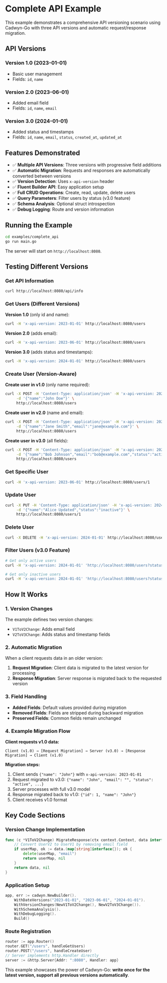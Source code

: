 # Complete API Example

This example demonstrates a comprehensive API versioning scenario using Cadwyn-Go with three API versions and automatic request/response migration.

## API Versions

### Version 1.0 (2023-01-01)
- Basic user management
- Fields: `id`, `name`

### Version 2.0 (2023-06-01)  
- Added email field
- Fields: `id`, `name`, `email`

### Version 3.0 (2024-01-01)
- Added status and timestamps
- Fields: `id`, `name`, `email`, `status`, `created_at`, `updated_at`

## Features Demonstrated

- ✅ **Multiple API Versions**: Three versions with progressive field additions
- ✅ **Automatic Migration**: Requests and responses are automatically converted between versions
- ✅ **Version Detection**: Uses `x-api-version` header
- ✅ **Fluent Builder API**: Easy application setup
- ✅ **Full CRUD Operations**: Create, read, update, delete users
- ✅ **Query Parameters**: Filter users by status (v3.0 feature)
- ✅ **Schema Analysis**: Optional struct introspection
- ✅ **Debug Logging**: Route and version information

## Running the Example

```bash
cd examples/complete_api
go run main.go
```

The server will start on `http://localhost:8080`.

## Testing Different Versions

### Get API Information
```bash
curl http://localhost:8080/api/info
```

### Get Users (Different Versions)

**Version 1.0** (only id and name):
```bash
curl -H 'x-api-version: 2023-01-01' http://localhost:8080/users
```

**Version 2.0** (adds email):
```bash
curl -H 'x-api-version: 2023-06-01' http://localhost:8080/users
```

**Version 3.0** (adds status and timestamps):
```bash
curl -H 'x-api-version: 2024-01-01' http://localhost:8080/users
```

### Create User (Version-Aware)

**Create user in v1.0** (only name required):
```bash
curl -X POST -H 'Content-Type: application/json' -H 'x-api-version: 2023-01-01' \
     -d '{"name":"John Doe"}' \
     http://localhost:8080/users
```

**Create user in v2.0** (name and email):
```bash
curl -X POST -H 'Content-Type: application/json' -H 'x-api-version: 2023-06-01' \
     -d '{"name":"Jane Smith","email":"jane@example.com"}' \
     http://localhost:8080/users
```

**Create user in v3.0** (all fields):
```bash
curl -X POST -H 'Content-Type: application/json' -H 'x-api-version: 2024-01-01' \
     -d '{"name":"Bob Johnson","email":"bob@example.com","status":"active"}' \
     http://localhost:8080/users
```

### Get Specific User
```bash
curl -H 'x-api-version: 2023-06-01' http://localhost:8080/users/1
```

### Update User
```bash
curl -X PUT -H 'Content-Type: application/json' -H 'x-api-version: 2024-01-01' \
     -d '{"name":"Alice Updated","status":"inactive"}' \
     http://localhost:8080/users/1
```

### Delete User
```bash
curl -X DELETE -H 'x-api-version: 2024-01-01' http://localhost:8080/users/1
```

### Filter Users (v3.0 Feature)
```bash
# Get only active users
curl -H 'x-api-version: 2024-01-01' 'http://localhost:8080/users?status=active'

# Get only inactive users  
curl -H 'x-api-version: 2024-01-01' 'http://localhost:8080/users?status=inactive'
```

## How It Works

### 1. Version Changes
The example defines two version changes:
- `V1ToV2Change`: Adds email field
- `V2ToV3Change`: Adds status and timestamp fields

### 2. Automatic Migration
When a client requests data in an older version:
1. **Request Migration**: Client data is migrated to the latest version for processing
2. **Response Migration**: Server response is migrated back to the requested version

### 3. Field Handling
- **Added Fields**: Default values provided during migration
- **Removed Fields**: Fields are stripped during backward migration
- **Preserved Fields**: Common fields remain unchanged

### 4. Example Migration Flow

**Client requests v1.0 data:**
```
Client (v1.0) → [Request Migration] → Server (v3.0) → [Response Migration] → Client (v1.0)
```

**Migration steps:**
1. Client sends `{"name": "John"}` with `x-api-version: 2023-01-01`
2. Request migrated to v3.0: `{"name": "John", "email": "", "status": "active", ...}`
3. Server processes with full v3.0 model
4. Response migrated back to v1.0: `{"id": 1, "name": "John"}`
5. Client receives v1.0 format

## Key Code Sections

### Version Change Implementation
```go
func (c *V1ToV2Change) MigrateResponse(ctx context.Context, data interface{}) (interface{}, error) {
    // Convert UserV2 to UserV1 by removing email field
    if userMap, ok := data.(map[string]interface{}); ok {
        delete(userMap, "email")
        return userMap, nil
    }
    return data, nil
}
```

### Application Setup
```go
app, err := cadwyn.NewBuilder().
    WithDateVersions("2023-01-01", "2023-06-01", "2024-01-01").
    WithVersionChanges(NewV1ToV2Change(), NewV2ToV3Change()).
    WithSchemaAnalysis().
    WithDebugLogging().
    Build()
```

### Route Registration
```go
router := app.Router()
router.GET("/users", handleGetUsers)
router.POST("/users", handleCreateUser)
// Server implements http.Handler directly
server := &http.Server{Addr: ":8080", Handler: app}
```

This example showcases the power of Cadwyn-Go: **write once for the latest version, support all previous versions automatically**.
